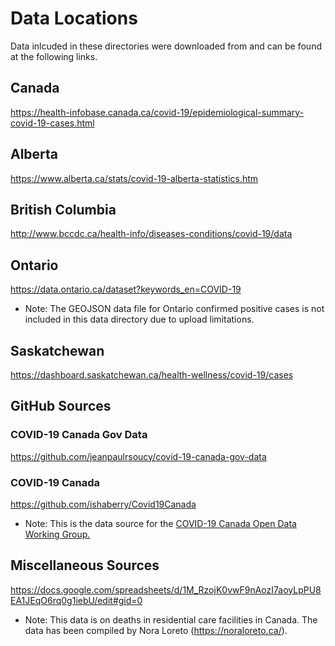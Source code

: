 # Data Locations
Data inlcuded in these directories were downloaded from and can be found at the following links.

## Canada
https://health-infobase.canada.ca/covid-19/epidemiological-summary-covid-19-cases.html

## Alberta
https://www.alberta.ca/stats/covid-19-alberta-statistics.htm

## British Columbia
http://www.bccdc.ca/health-info/diseases-conditions/covid-19/data

## Ontario
https://data.ontario.ca/dataset?keywords_en=COVID-19
* Note: The GEOJSON data file for Ontario confirmed positive cases is not included in this data directory due to upload limitations.

## Saskatchewan
https://dashboard.saskatchewan.ca/health-wellness/covid-19/cases

## GitHub Sources

### COVID-19 Canada Gov Data
https://github.com/jeanpaulrsoucy/covid-19-canada-gov-data

### COVID-19 Canada
https://github.com/ishaberry/Covid19Canada
* Note: This is the data source for the <a href="https://opencovid.ca/">COVID-19 Canada Open Data Working Group.</a>

## Miscellaneous Sources
https://docs.google.com/spreadsheets/d/1M_RzojK0vwF9nAozI7aoyLpPU8EA1JEqO6rq0g1iebU/edit#gid=0
* Note: This data is on deaths in residential care facilities in Canada. The data has been compiled by Nora Loreto (https://noraloreto.ca/).

